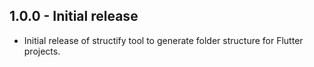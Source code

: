 ## 1.0.0 - Initial release
- Initial release of structify tool to generate folder structure for Flutter projects.
